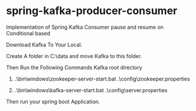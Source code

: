 # spring-kafka-producer-consumer
Implementation of Spring Kafka Consumer pause and resume on Conditional based

Download Kafka To Your Local.

Create A folder in C:\data and move Kafka to this folder.

Then Run the Following Commands Kafka root directory

1) .\bin\windows\zookeeper-server-start.bat .\config\zookeeper.properties

2) .\bin\windows\kafka-server-start.bat .\config\server.properties

Then run your spring boot Application.
